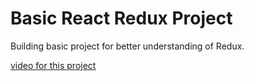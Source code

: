 # Basic React Redux Project

Building basic project for better understanding of Redux.

[video for this project](https://www.youtube.com/watch?v=uJfJRoa-W_A&t=51s)
